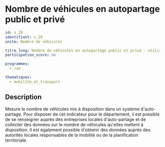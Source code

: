 # Nombre de véhicules en autopartage public et privé

```yaml
id: s_29
identifiant: s_29
unite: Nombre de véhicules

titre_long: Nombre de véhicules en autopartage public et privé - utilisation partagée d'une flotte de véhicules par différents usagers, pour une courte durée et par abonnement
participation_score: no

programmes:
  - cae

thematiques:
  - mobilite_et_transport
```
## Description
Mesure le nombre de véhicules mis à disposition dans un système d'auto-partage. Pour disposer de cet indicateur pour le département, il est possible de se renseigner auprès des entreprises locales d'auto-partage et de collecter des données sur le nombre de véhicules qu'elles mettent à disposition. Il est également possible d'obtenir des données auprès des autorités locales responsables de la mobilité ou de la planification territoriale.
